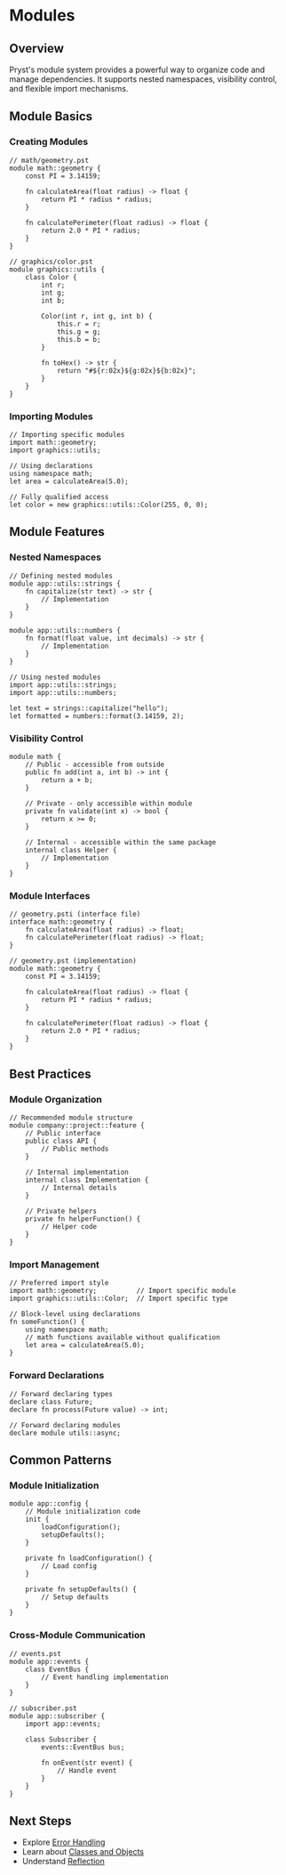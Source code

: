 # Modules

## Overview

Pryst's module system provides a powerful way to organize code and manage dependencies. It supports nested namespaces, visibility control, and flexible import mechanisms.

## Module Basics

### Creating Modules

```pryst
// math/geometry.pst
module math::geometry {
    const PI = 3.14159;

    fn calculateArea(float radius) -> float {
        return PI * radius * radius;
    }

    fn calculatePerimeter(float radius) -> float {
        return 2.0 * PI * radius;
    }
}

// graphics/color.pst
module graphics::utils {
    class Color {
        int r;
        int g;
        int b;

        Color(int r, int g, int b) {
            this.r = r;
            this.g = g;
            this.b = b;
        }

        fn toHex() -> str {
            return "#${r:02x}${g:02x}${b:02x}";
        }
    }
}
```

### Importing Modules

```pryst
// Importing specific modules
import math::geometry;
import graphics::utils;

// Using declarations
using namespace math;
let area = calculateArea(5.0);

// Fully qualified access
let color = new graphics::utils::Color(255, 0, 0);
```

## Module Features

### Nested Namespaces

```pryst
// Defining nested modules
module app::utils::strings {
    fn capitalize(str text) -> str {
        // Implementation
    }
}

module app::utils::numbers {
    fn format(float value, int decimals) -> str {
        // Implementation
    }
}

// Using nested modules
import app::utils::strings;
import app::utils::numbers;

let text = strings::capitalize("hello");
let formatted = numbers::format(3.14159, 2);
```

### Visibility Control

```pryst
module math {
    // Public - accessible from outside
    public fn add(int a, int b) -> int {
        return a + b;
    }

    // Private - only accessible within module
    private fn validate(int x) -> bool {
        return x >= 0;
    }

    // Internal - accessible within the same package
    internal class Helper {
        // Implementation
    }
}
```

### Module Interfaces

```pryst
// geometry.psti (interface file)
interface math::geometry {
    fn calculateArea(float radius) -> float;
    fn calculatePerimeter(float radius) -> float;
}

// geometry.pst (implementation)
module math::geometry {
    const PI = 3.14159;

    fn calculateArea(float radius) -> float {
        return PI * radius * radius;
    }

    fn calculatePerimeter(float radius) -> float {
        return 2.0 * PI * radius;
    }
}
```

## Best Practices

### Module Organization

```pryst
// Recommended module structure
module company::project::feature {
    // Public interface
    public class API {
        // Public methods
    }

    // Internal implementation
    internal class Implementation {
        // Internal details
    }

    // Private helpers
    private fn helperFunction() {
        // Helper code
    }
}
```

### Import Management

```pryst
// Preferred import style
import math::geometry;          // Import specific module
import graphics::utils::Color;  // Import specific type

// Block-level using declarations
fn someFunction() {
    using namespace math;
    // math functions available without qualification
    let area = calculateArea(5.0);
}
```

### Forward Declarations

```pryst
// Forward declaring types
declare class Future;
declare fn process(Future value) -> int;

// Forward declaring modules
declare module utils::async;
```

## Common Patterns

### Module Initialization

```pryst
module app::config {
    // Module initialization code
    init {
        loadConfiguration();
        setupDefaults();
    }

    private fn loadConfiguration() {
        // Load config
    }

    private fn setupDefaults() {
        // Setup defaults
    }
}
```

### Cross-Module Communication

```pryst
// events.pst
module app::events {
    class EventBus {
        // Event handling implementation
    }
}

// subscriber.pst
module app::subscriber {
    import app::events;

    class Subscriber {
        events::EventBus bus;

        fn onEvent(str event) {
            // Handle event
        }
    }
}
```

## Next Steps

- Explore [Error Handling](04-error-handling.md)
- Learn about [Classes and Objects](05-classes.md)
- Understand [Reflection](06-reflection.md)
